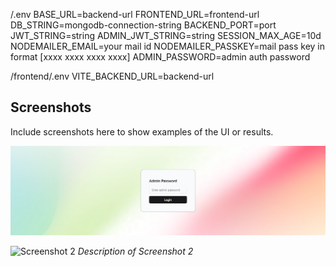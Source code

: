 /.env
BASE_URL=backend-url
FRONTEND_URL=frontend-url
DB_STRING=mongodb-connection-string
BACKEND_PORT=port
JWT_STRING=string
ADMIN_JWT_STRING=string
SESSION_MAX_AGE=10d
NODEMAILER_EMAIL=your mail id
NODEMAILER_PASSKEY=mail pass key in format [xxxx xxxx xxxx xxxx]
ADMIN_PASSWORD=admin auth password

/frontend/.env
VITE_BACKEND_URL=backend-url

## Screenshots

Include screenshots here to show examples of the UI or results.

![Admin Auth](https://github.com/Dev750wala/Hackathon-SCET/blob/main/Photos/Admin%20Auth.png?raw=true)

![Screenshot 2](./path/to/screenshot2.png)
*Description of Screenshot 2*
